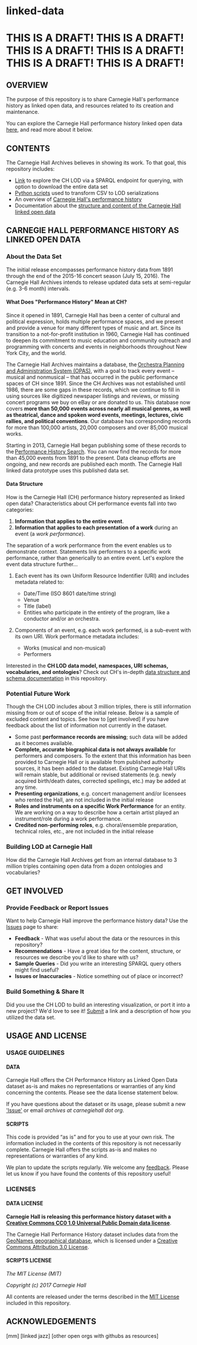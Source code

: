 # linked-data
# THIS IS A DRAFT! THIS IS A DRAFT! THIS IS A DRAFT! THIS IS A DRAFT! THIS IS A DRAFT! THIS IS A DRAFT! 

## OVERVIEW

The purpose of this repository is to share Carnegie Hall's performance history as linked open data, and resources related to its creation and maintenance. 

You can explore the Carnegie Hall performance history linked open data [here](http://data.carnegiehall.org), and read more about it below.

## CONTENTS

The Carnegie Hall Archives believes in showing its work. To that goal, this repository includes:
- [Link](http://data.carnegiehall.org) to explore the CH LOD via a SPARQL endpoint for querying, with option to download the entire data set
- [Python scripts](/scripts/scripts-overview.md) used to transform CSV to LOD serializations
- An overview of [Carnegie Hall's performance history](#carnegie-hall-performance-history-as-linked-open-data)
- Documentation about the [structure and content of the Carnegie Hall linked open data](/data-structure.md)

## CARNEGIE HALL PERFORMANCE HISTORY AS LINKED OPEN DATA

### About the Data Set
The initial release encompasses performance history data from 1891 through the end of the 2015-16 concert season (July 15, 2016). The Carnegie Hall Archives intends to release updated data sets at semi-regular (e.g. 3-6 month) intervals.

#### What Does "Performance History" Mean at CH?

Since it opened in 1891, Carnegie Hall has been a center of cultural and political expression, holds multiple performance spaces, and we present and provide a venue for many different types of music and art. Since its transition to a not-for-profit institution in 1960, Carnegie Hall has continued to deepen its commitment to music education and community outreach and programming with concerts and events in neighborhoods throughout New York City, and the world.

The Carnegie Hall Archives maintains a database, the [Orchestra Planning and Administration System (OPAS)](http://fineartssoftware.com/), with a goal to track every event – musical and nonmusical – that has occurred in the public performance spaces of CH since 1891. Since the CH Archives was not established until 1986, there are some gaps in these records, which we continue to fill in using sources like digitized newspaper listings and reviews, or missing concert programs we buy on eBay or are donated to us. This database now covers **more than 50,000 events across nearly all musical genres, as well as theatrical, dance and spoken word events, meetings, lectures, civic rallies, and political conventions**. Our database has corresponding records for more than 100,000 artists, 20,000 composers and over 85,000 musical works.

Starting in 2013, Carnegie Hall began publishing some of these records to the [Performance History Search](https://www.carnegiehall.org/PerformanceHistorySearch/). You can now find the records for more than 45,000 events from 1891 to the present. Data cleanup efforts are ongoing, and new records are published each month. The Carnegie Hall linked data prototype uses this published data set.

#### Data Structure

How is the Carnegie Hall (CH) performance history represented as linked open data? Characteristics about CH performance events fall into two categories:
1. **Information that applies to the entire event**.
2. **Information that applies to each presentation of a work** during an event (a *work performance*). 

The separation of a work performance from the event enables us to demonstrate context. Statements link performers to a specific work performance, rather than generically to an entire event. Let's explore the event data structure further... 

1. Each event has its own Uniform Resource Indentifier (URI) and includes metadata related to: 
      - Date/Time (ISO 8601 date/time string) 
      - Venue 
      - Title (label) 
      - Entities who participate in the entirety of the program, like a conductor and/or an orchestra.

2. Components of an event, e.g. each work performed, is a sub-event with its own URI. Work performance metadata includes:
      - Works (musical and non-musical)
      - Performers 

Interested in the **CH LOD data model, namespaces, URI schemas, vocabularies, and ontologies**? Check out CH's in-depth [data structure and schema documentation](/data-structure.md) in this repository.

### Potential Future Work

Though the CH LOD includes about 3 million triples, there is still information missing from or out of scope of the initial release. Below is a sample of excluded content and topics. See how to [get involved] if you have feedback about the list of information not currently in the dataset.

- Some past **performance records are missing**; such data will be added as it becomes available. 
- **Complete, accurate biographical data is not always available** for performers and composers. To the extent that this information has been provided to Carnegie Hall or is available from published authority sources, it has been added to the dataset. Existing Carnegie Hall URIs will remain stable, but additional or revised statements (e.g. newly acquired birth/death dates, corrected spellings, etc.) may be added at any time. 
- **Presenting organizations**, e.g. concert management and/or licensees who rented the Hall, are not included in the initial release
- **Roles and instruments on a specific Work Performance** for an entity. We are working on a way to describe how a certain artist played an instrument/role during a work performance.
- **Credited non-performing roles**, e.g. choral/ensemble preparation, technical roles, etc., are not included in the initial release

### Building LOD at Carnegie Hall

How did the Carnegie Hall Archives get from an internal database to 3 million triples containing open data from a dozen ontologies and vocabularies? 

## GET INVOLVED
### Provide Feedback or Report Issues

Want to help Carnegie Hall improve the performance history data? Use the [Issues](https://github.com/CarnegieHall/linked-data/issues) page to share:
- **Feedback** - What was useful about the data or the resources in this repository? 
- **Recommendations** - Have a great idea for the content, structure, or resources we describe you'd like to share with us?
- **Sample Queries** - Did you write an interesting SPARQL query others might find useful? 
- **Issues or Inaccuracies** - Notice something out of place or incorrect? 

### Build Something & Share It

Did you use the CH LOD to build an interesting visualization, or port it into a new project? We'd love to see it! [Submit](https://github.com/CarnegieHall/linked-data/issues) a link and a description of how you utilized the data set.

## USAGE AND LICENSE
### USAGE GUIDELINES
#### DATA
Carnegie Hall offers the CH Performance History as Linked Open Data dataset as-is and makes no representations or warranties of any kind concerning the contents. Please see the data license statement below.

If you have questions about the dataset or its usage, please submit a new ['Issue']() or email *archives at carnegiehall dot org*. 

#### SCRIPTS
This code is provided “as is” and for you to use at your own risk. The information included in the contents of this repository is not necessarily complete. Carnegie Hall offers the scripts as-is and makes no representations or warranties of any kind.

We plan to update the scripts regularly. We welcome any [feedback](https://github.com/CarnegieHall/linked-data/issues). Please let us know if you have found the contents of this repository useful!

### LICENSES
#### DATA LICENSE
**Carnegie Hall is releasing this performance history dataset with a [Creative Commons CC0 1.0 Universal Public Domain data license](https://creativecommons.org/publicdomain/zero/1.0/)**.

The Carnegie Hall Performance History dataset includes data from the [GeoNames geographical database](http://www.geonames.org/), which is licensed under a [Creative Commons Attribution 3.0 License](http://creativecommons.org/licenses/by/3.0/).

#### SCRIPTS LICENSE
_The MIT License (MIT)_

_Copyright (c) 2017 Carnegie Hall_

All contents are released under the terms described in the [MIT License](https://github.com/CarnegieHall/linked-data/blob/master/LICENSE) included in this repository.

## ACKNOWLEDGEMENTS 

[mm]
[linked jazz]
[other open orgs with githubs as resources]

